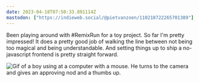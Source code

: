 ```yaml
---
date: 2023-04-18T07:50:33.891114Z
mastodon: ["https://indieweb.social/@pietvanzoen/110218722265701389"]
---
```

Been playing around with #RemixRun for a toy project. So far I'm pretty impressed! It does a pretty good job of walking the line between not being too magical and being understandable. And setting things up to ship a no-javascript frontend is pretty straight forward. 

![Gif of a boy using at a computer with a mouse&#46; He turns to the camera and gives an approving nod and a thumbs up&#46; ](https://xn--vi8h.piet.me/approved2.gif)
